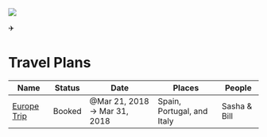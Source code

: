 <img src="https://www.notion.so/images/page-cover/woodcuts_5.jpg" class="page-cover-image" />

<span class="icon">✈️</span>

Travel Plans
============

<table><thead><tr class="header"><th>Name</th><th>Status</th><th>Date</th><th>Places</th><th>People</th></tr></thead><tbody><tr class="odd"><td><a href="Travel%20Plans%20cc6b0b4583d948e1afb72835089d4b11/Europe%20Trip%20ee560647b8eb4b96a65c35efa96bea86.html">Europe Trip</a></td><td><span class="selected-value select-value-color-red">Booked</span></td><td>@Mar 21, 2018 → Mar 31, 2018</td><td>Spain, Portugal, and Italy</td><td>Sasha &amp; Bill</td></tr></tbody></table>
